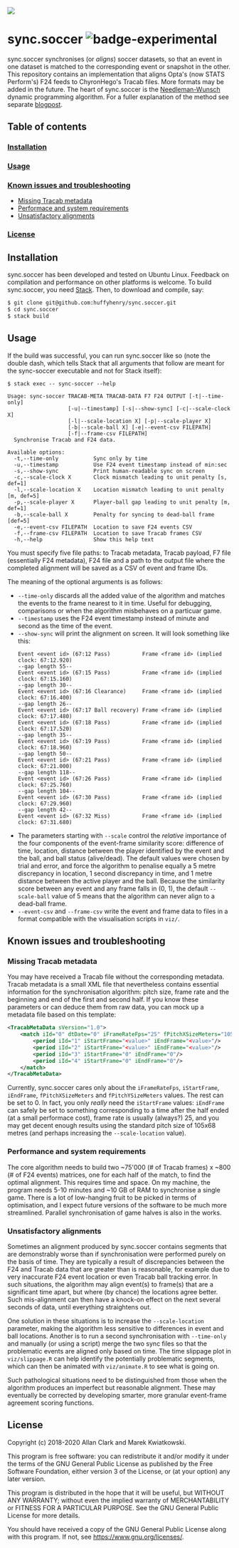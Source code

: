 ![](doc/header-clip.gif)
# sync.soccer ![badge-experimental]

sync.soccer synchronises (or _aligns_) soccer
datasets, so that an event in one dataset is matched to the corresponding
event or snapshot in the other. This repository contains an 
implementation that aligns Opta's 
(now STATS Perform's) F24 feeds to ChyronHego's Tracab files. More
formats may be added in the future. The heart of sync.soccer is the
[Needleman-Wunsch][link-nwwiki] dynamic programming algorithm. For a 
fuller explanation of the method see separate [blogpost][link-blog]. 

## Table of contents
### [Installation](#installation)<br>
### [Usage](#usage)
### [Known issues and troubleshooting](#troubleshooting)
* [Missing Tracab metadata](#missing-metadata)
* [Performace and system requirements](#performance)
* [Unsatisfactory alignments](#bad-alignments)
### [License](#license)

<a name="installation"/>

## Installation

sync.soccer has been developed and tested on Ubuntu Linux.
Feedback on compilation and performance on other platforms is 
welcome. To build sync.soccer, you need [Stack][link-stack]. 
Then, to download and compile, say:

```sh
$ git clone git@github.com:huffyhenry/sync.soccer.git
$ cd sync.soccer
$ stack build
```
<a name="usage"/>

## Usage

If the build was successful, you can run sync.soccer like so
(note the double dash, which tells Stack that all arguments that follow
are meant for the sync-soccer executable and not for Stack itself):
```
$ stack exec -- sync-soccer --help

Usage: sync-soccer TRACAB-META TRACAB-DATA F7 F24 OUTPUT [-t|--time-only] 
                   [-u|--timestamp] [-s|--show-sync] [-c|--scale-clock X] 
                   [-l|--scale-location X] [-p|--scale-player X] 
                   [-b|--scale-ball X] [-e|--event-csv FILEPATH] 
                   [-f|--frame-csv FILEPATH]
  Synchronise Tracab and F24 data.

Available options:
  -t,--time-only           Sync only by time
  -u,--timestamp           Use F24 event timestamp instead of min:sec
  -s,--show-sync           Print human-readable sync on screen
  -c,--scale-clock X       Clock mismatch leading to unit penalty [s, def=1]
  -l,--scale-location X    Location mismatch leading to unit penalty [m, def=5]
  -p,--scale-player X      Player-ball gap leading to unit penalty [m, def=1]
  -b,--scale-ball X        Penalty for syncing to dead-ball frame [def=5]
  -e,--event-csv FILEPATH  Location to save F24 events CSV
  -f,--frame-csv FILEPATH  Location to save Tracab frames CSV
  -h,--help                Show this help text
```
You must specify five file paths: to Tracab metadata, 
Tracab payload, F7 file (essentially F24 metadata), F24 file and
a path to the output file where the completed alignment will be saved
as a CSV of event and frame IDs.

The meaning of the optional arguments is as follows:
* `--time-only` discards all the added value of the algorithm and matches
  the events to the frame nearest to it in time. Useful for debugging,
  comparisons or when the algorithm misbehaves on a particuar game.
* `--timestamp` uses the F24 event timestamp instead of minute and second
  as the time of the event.
* `--show-sync` will print the alignment on screen. It will look something
  like this:
  ```
  Event <event id> (67:12 Pass)          Frame <frame id> (implied clock: 67:12.920)
  --gap length 55--                            
  Event <event id> (67:15 Pass)          Frame <frame id> (implied clock: 67:15.160)
  --gap length 30--                            
  Event <event id> (67:16 Clearance)     Frame <frame id> (implied clock: 67:16.400)
  --gap length 26--                            
  Event <event id> (67:17 Ball recovery) Frame <frame id> (implied clock: 67:17.480)
  Event <event id> (67:18 Pass)          Frame <frame id> (implied clock: 67:17.520)
  --gap length 35--                            
  Event <event id> (67:19 Pass)          Frame <frame id> (implied clock: 67:18.960)
  --gap length 50--                            
  Event <event id> (67:21 Pass)          Frame <frame id> (implied clock: 67:21.000)
  --gap length 118--                           
  Event <event id> (67:26 Pass)          Frame <frame id> (implied clock: 67:25.760)
  --gap length 104--                           
  Event <event id> (67:30 Pass)          Frame <frame id> (implied clock: 67:29.960)
  --gap length 42--                            
  Event <event id> (67:32 Miss)          Frame <frame id> (implied clock: 67:31.680)
  ```
* The parameters starting with `--scale` control the _relative_ importance of the
  four components of the event-frame similarity score: difference of time, location,
  distance between the player identified by the event and the ball, and ball
  status (alive/dead). The default values were chosen by trial and error, and
  force the algorithm to penalise equally a 5 metre discrepancy in location, 
  1 second discrepancy in time, and 1 metre distance between the active player
  and the ball. Because the similarity score between any event and any frame
  falls in (0, 1), the default `--scale-ball` value of 5 means that the algorithm
  can never align to a dead-ball frame.
* `--event-csv` and `--frame-csv` write the event and frame data to files
  in a format compatible with the visualisation scripts in `viz/`.
  

<a name="troubleshooting"/>

## Known issues and troubleshooting

<a name="missing-metadata"/>

### Missing Tracab metadata
You may have received a Tracab file without the corresponding metadata.
Tracab metadata is a small XML file that nevertheless contains
essential information for the synchronisation algorithm: pitch size, 
frame rate and the beginning and end of the first and second half. 
If you know 
these parameters or can deduce them from raw data, you can mock up a 
metadata file based on this template:

```xml
<TracabMetaData sVersion="1.0">
    <match iId="0" dtDate="0" iFrameRateFps="25" fPitchXSizeMeters="105.00" fPitchYSizeMeters="68.00" fTrackingAreaXSizeMeters="0.00" fTrackingAreaYSizeMeters="0.00">
        <period iId="1" iStartFrame="<value>" iEndFrame="<value>"/>
        <period iId="2" iStartFrame="<value>" iEndFrame="<value>"/>
        <period iId="3" iStartFrame="0" iEndFrame="0"/>
        <period iId="4" iStartFrame="0" iEndFrame="0"/>
    </match>
</TracabMetaData>
```
Currently, sync.soccer cares only about the `iFrameRateFps`, 
`iStartFrame`, `iEndFrame`, `fPitchXSizeMeters` and `fPitchYSizeMeters` 
values. The rest can be set to 0. In fact, you only _really_ need
the `iStartFrame` values: `iEndFrame` can safely be set to something
corresponding to a time after the half ended (at a small performace cost), 
frame rate is usually (always?) 25, and you may get decent enough results 
using the standard pitch size of 105x68 metres (and perhaps increasing the 
`--scale-location` value).

<a name="performance"/>

### Performance and system requirements
The core algorithm needs to build two ~75'000 (# of Tracab frames) x 
~800 (# of F24 events) matrices, one for each half of the match, 
to find the optimal alignment. This requires time and space.
On my machine, the program needs 5-10 minutes and ~10 GB of RAM to
synchronise a single game. There is a lot of low-hanging fruit to be
picked in terms of optimisation, and I expect future versions of the
software to be much more streamlined. Parallel synchronisation of 
game halves is also in the works.

<a name="bad-alignments"/>

### Unsatisfactory alignments
Sometimes an alignment produced by sync.soccer contains segments
that are demonstrably worse than if synchronisation were performed
purely on the basis of time. They are typically a result of discrepancies 
between the F24 and Tracab data that are greater than is reasonable,
for example due to very inaccurate F24 event location or even
Tracab ball tracking error. In such situations, the algorithm may align
event(s) to frame(s) that are a significant time apart, but where 
(by chance) the
locations agree better. Such mis-alignment can then have a knock-on
effect on the next several seconds of data, until everything straightens 
out.

One solution in these situations is to increase the `--scale-location`
parameter, making the algorithm less sensitive to differences in
event and ball locations. Another is to run a second synchronisation
with `--time-only` and manually (or using a script) merge the two sync 
files so that the
problematic events are aligned only based on time. The time slippage
plot in `viz/slippage.R` can help identify the 
potentially problematic segments, which can then be animated with
`viz/animate.R` to see what is going on.

Such pathological situations need to be distinguished from those
when the algorithm produces an imperfect but reasonable
alignment. These may eventually be corrected by developing smarter,
more granular event-frame agreement scoring functions.

<a name="license"/>

## License
Copyright (c) 2018-2020 Allan Clark and Marek Kwiatkowski.

This program is free software: you can redistribute it and/or modify
it under the terms of the GNU General Public License as published by
the Free Software Foundation, either version 3 of the License, or
(at your option) any later version.

This program is distributed in the hope that it will be useful,
but WITHOUT ANY WARRANTY; without even the implied warranty of
MERCHANTABILITY or FITNESS FOR A PARTICULAR PURPOSE.  See the
GNU General Public License for more details.

You should have received a copy of the GNU General Public License
along with this program.  If not, see <https://www.gnu.org/licenses/>.


[header-clip]: doc/header-clip.gif
[badge-experimental]: https://img.shields.io/badge/lifecycle-proof%20of%20concept-important
[link-nwwiki]: https://en.wikipedia.org/wiki/Needleman%E2%80%93Wunsch_algorithm
[link-blog]: https://kwiatkowski.io/sync.soccer
[link-stack]: https://docs.haskellstack.org/en/stable/README/